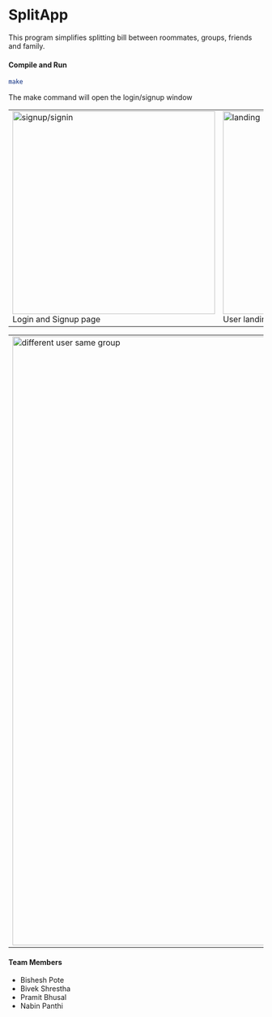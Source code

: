 # SplitApp
<p>
This program simplifies splitting bill between roommates, groups, friends and family.
</p>

#### Compile and Run 
```bash
make
```
The make command will open the login/signup window
<table>
	<tr>
		<td>
			<img
				width="400"
				alt="signup/signin"
				src="https://github.com/bivek520/SplitApp/blob/master/App_Screenshots/Screen%20Shot%202021-01-04%20at%201.03.46%20PM.png"
            />
            <figcaption>Login and Signup page</figcaption>
		</td>
		<td>
			<img
				width="400"
				alt="landing"
				src="https://github.com/bivek520/SplitApp/blob/master/App_Screenshots/Screen%20Shot%202021-01-04%20at%201.07.39%20PM.png"
            />
            <figcaption>User landing page</figcaption>
		</td>
		<td>
			<img
				width="400"
				alt="different user same group"
				src="https://github.com/bivek520/SplitApp/blob/master/App_Screenshots/Screen%20Shot%202021-01-04%20at%201.08.50%20PM.png"
            />
            <figcaption>Landing page for different user of same group</figcaption>
		</td>
	</tr>
</table>
<table>
	<tr>
		<td>
			<img
				width="1200"
				alt="different user same group"
				src="https://github.com/bivek520/SplitApp/blob/master/App_Screenshots/Screen%20Shot%202021-01-04%20at%201.10.19%20PM.png"
			/>
		</td>
	</tr>
</table>


####   Team Members
- Bishesh Pote
- Bivek Shrestha
- Pramit Bhusal
- Nabin Panthi
